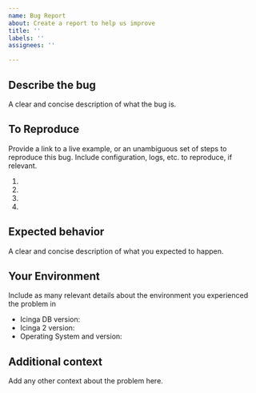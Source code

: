 ```yaml
---
name: Bug Report
about: Create a report to help us improve
title: ''
labels: ''
assignees: ''

---
```


## Describe the bug

A clear and concise description of what the bug is.

## To Reproduce

Provide a link to a live example, or an unambiguous set of steps to reproduce this bug. Include configuration, logs, etc. to reproduce, if relevant.

1.
2.
3.
4.

## Expected behavior

A clear and concise description of what you expected to happen.

## Your Environment

Include as many relevant details about the environment you experienced the problem in

* Icinga DB version:
* Icinga 2 version:
* Operating System and version:

## Additional context

Add any other context about the problem here.
